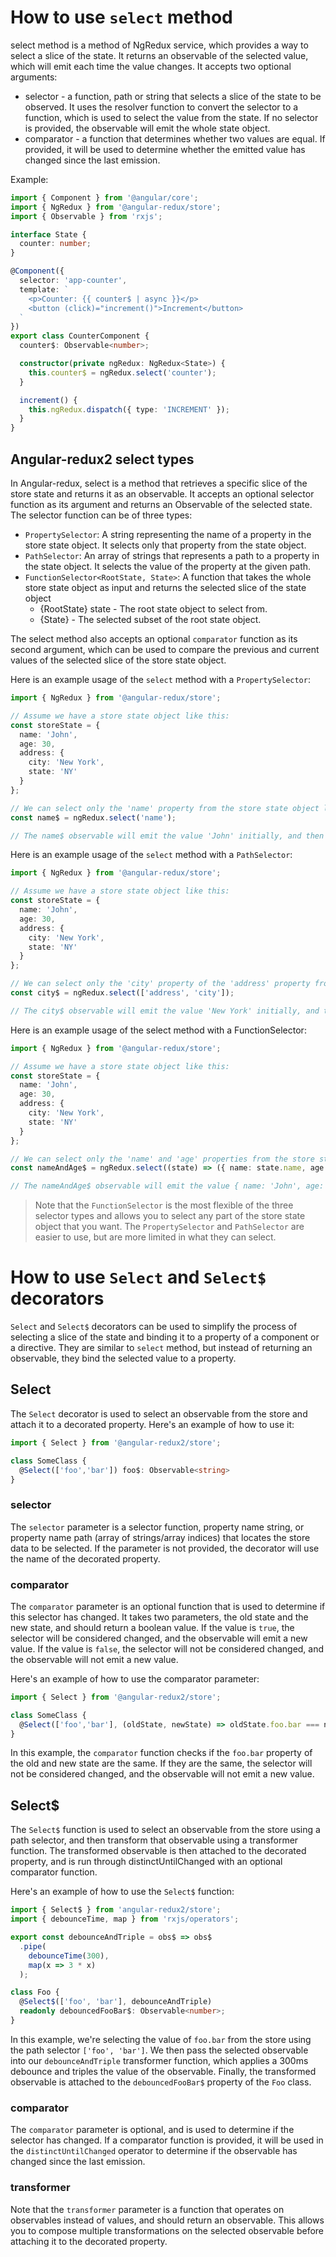 # How to use `select` method
select method is a method of NgRedux service, which provides a way to select a slice of the state.
It returns an observable of the selected value, which will emit each time the value changes. It accepts two optional arguments:

* selector - a function, path or string that selects a slice of the state to be observed. It uses the resolver function to convert the selector to a function, which is used to select the value from the state. If no selector is provided, the observable will emit the whole state object.
* comparator - a function that determines whether two values are equal. If provided, it will be used to determine whether the emitted value has changed since the last emission.

Example:
```typescript
import { Component } from '@angular/core';
import { NgRedux } from '@angular-redux/store';
import { Observable } from 'rxjs';

interface State {
  counter: number;
}

@Component({
  selector: 'app-counter',
  template: `
    <p>Counter: {{ counter$ | async }}</p>
    <button (click)="increment()">Increment</button>
  `
})
export class CounterComponent {
  counter$: Observable<number>;

  constructor(private ngRedux: NgRedux<State>) {
    this.counter$ = ngRedux.select('counter');
  }

  increment() {
    this.ngRedux.dispatch({ type: 'INCREMENT' });
  }
}
```

## Angular-redux2 select types
In Angular-redux, select is a method that retrieves a specific slice of the store state and returns it as an observable.
It accepts an optional selector function as its argument and returns an Observable of the selected state.
The selector function can be of three types:

* `PropertySelector`: A string representing the name of a property in the store state object. It selects only that property from the state object.
* `PathSelector`: An array of strings that represents a path to a property in the state object. It selects the value of the property at the given path.
* `FunctionSelector<RootState, State>`: A function that takes the whole store state object as input and returns the selected slice of the state object
  * {RootState} state - The root state object to select from.
  * {State} - The selected subset of the root state object.

The select method also accepts an optional `comparator` function as its second argument,
which can be used to compare the previous and current values of the selected slice of the store state object.

Here is an example usage of the `select` method with a `PropertySelector`:
```typescript
import { NgRedux } from '@angular-redux/store';

// Assume we have a store state object like this:
const storeState = {
  name: 'John',
  age: 30,
  address: {
    city: 'New York',
    state: 'NY'
  }
};

// We can select only the 'name' property from the store state object like this:
const name$ = ngRedux.select('name');

// The name$ observable will emit the value 'John' initially, and then emit again only if the value of the 'name' property in the store state object changes.
```

Here is an example usage of the `select` method with a `PathSelector`:
```typescript
import { NgRedux } from '@angular-redux/store';

// Assume we have a store state object like this:
const storeState = {
  name: 'John',
  age: 30,
  address: {
    city: 'New York',
    state: 'NY'
  }
};

// We can select only the 'city' property of the 'address' property from the store state object like this:
const city$ = ngRedux.select(['address', 'city']);

// The city$ observable will emit the value 'New York' initially, and then emit again only if the value of the 'city' property in the store state object changes.

```

Here is an example usage of the select method with a FunctionSelector:
```typescript
import { NgRedux } from '@angular-redux/store';

// Assume we have a store state object like this:
const storeState = {
  name: 'John',
  age: 30,
  address: {
    city: 'New York',
    state: 'NY'
  }
};

// We can select only the 'name' and 'age' properties from the store state object like this:
const nameAndAge$ = ngRedux.select((state) => ({ name: state.name, age: state.age }));

// The nameAndAge$ observable will emit the value { name: 'John', age: 30 } initially, and then emit again only if the value of the 'name' or 'age' property in the store state object changes.

```

> Note that the `FunctionSelector` is the most flexible of the three selector types and allows you to select any part of the store state object that you want.
> The `PropertySelector` and `PathSelector` are easier to use, but are more limited in what they can select.

# How to use `Select` and `Select$` decorators

`Select` and `Select$` decorators can be used to simplify the process of selecting a slice of the state and binding it to a property of a component or a directive.
They are similar to `select` method, but instead of returning an observable, they bind the selected value to a property.

## Select
The `Select` decorator is used to select an observable from the store and attach it to a decorated property.
Here's an example of how to use it:
```typescript
import { Select } from '@angular-redux2/store';

class SomeClass {
  @Select(['foo','bar']) foo$: Observable<string>
}
```

### selector
The `selector` parameter is a selector function, property name string, or property name path (array of strings/array indices) that locates the store data to be selected.
If the parameter is not provided, the decorator will use the name of the decorated property.

### comparator
The `comparator` parameter is an optional function that is used to determine if this selector has changed.
It takes two parameters, the old state and the new state, and should return a boolean value.
If the value is `true`, the selector will be considered changed, and the observable will emit a new value. If the value is `false`,
the selector will not be considered changed, and the observable will not emit a new value.

Here's an example of how to use the comparator parameter:
```typescript
import { Select } from '@angular-redux2/store';

class SomeClass {
  @Select(['foo','bar'], (oldState, newState) => oldState.foo.bar === newState.foo.bar) foo$: Observable<string>
}
```
In this example, the `comparator` function checks if the `foo.bar` property of the old and new state are the same.
If they are the same, the selector will not be considered changed, and the observable will not emit a new value.

## Select$
The `Select$` function is used to select an observable from the store using a path selector, and then transform that observable using a transformer function.
The transformed observable is then attached to the decorated property, and is run through distinctUntilChanged with an optional comparator function.

Here's an example of how to use the `Select$` function:
```typescript
import { Select$ } from 'angular-redux2/store';
import { debounceTime, map } from 'rxjs/operators';

export const debounceAndTriple = obs$ => obs$
  .pipe(
    debounceTime(300),
    map(x => 3 * x)
  );

class Foo {
  @Select$(['foo', 'bar'], debounceAndTriple)
  readonly debouncedFooBar$: Observable<number>;
}
```

In this example, we're selecting the value of `foo.bar` from the store using the path selector `['foo', 'bar']`.
We then pass the selected observable into our `debounceAndTriple` transformer function, which applies a 300ms debounce and triples the value of the observable.
Finally, the transformed observable is attached to the `debouncedFooBar$` property of the `Foo` class.

### comparator 
The `comparator` parameter is optional, and is used to determine if the selector has changed.
If a comparator function is provided, it will be used in the `distinctUntilChanged` operator to determine if the observable has changed since the last emission.

### transformer 
Note that the `transformer` parameter is a function that operates on observables instead of values, and should return an observable.
This allows you to compose multiple transformations on the selected observable before attaching it to the decorated property.
